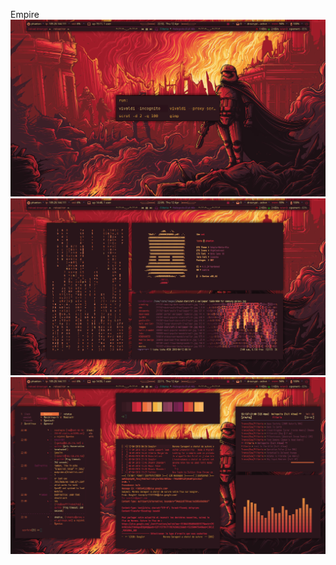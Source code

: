 Empire
![](https://github.com/szorfein/unix-portfolio/blob/master/empire/rofi.png)
![](https://github.com/szorfein/unix-portfolio/blob/master/empire/start.png)
![](https://github.com/szorfein/unix-portfolio/blob/master/empire/full.png)

